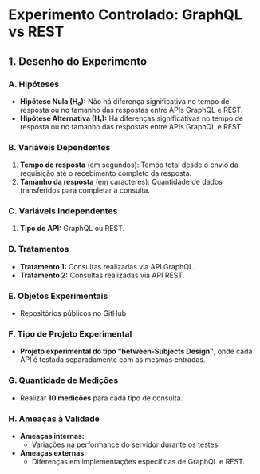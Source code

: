 # Experimento Controlado: GraphQL vs REST

## 1. Desenho do Experimento

### A. Hipóteses

- **Hipótese Nula (H₀):** Não há diferença significativa no tempo de resposta ou no tamanho das respostas entre APIs GraphQL e REST.
- **Hipótese Alternativa (H₁):** Há diferenças significativas no tempo de resposta ou no tamanho das respostas entre APIs GraphQL e REST.

### B. Variáveis Dependentes

1. **Tempo de resposta** (em segundos): Tempo total desde o envio da requisição até o recebimento completo da resposta.
2. **Tamanho da resposta** (em caracteres): Quantidade de dados transferidos para completar a consulta.

### C. Variáveis Independentes

1. **Tipo de API:** GraphQL ou REST.

### D. Tratamentos

- **Tratamento 1:** Consultas realizadas via API GraphQL.
- **Tratamento 2:** Consultas realizadas via API REST.

### E. Objetos Experimentais

- Repositórios públicos no GitHub

### F. Tipo de Projeto Experimental

- **Projeto experimental do tipo "between-Subjects Design"**, onde cada API é testada separadamente com as mesmas entradas.

### G. Quantidade de Medições

- Realizar **10 medições** para cada tipo de consulta.

### H. Ameaças à Validade

- **Ameaças internas:**
  - Variações na performance do servidor durante os testes.
- **Ameaças externas:**
  - Diferenças em implementações específicas de GraphQL e REST.

